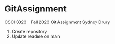 # GitAssignment
CSCI 3323 - Fall 2023
Git Assignment
Sydney Drury
1. Create repository
2. Update readme on main
